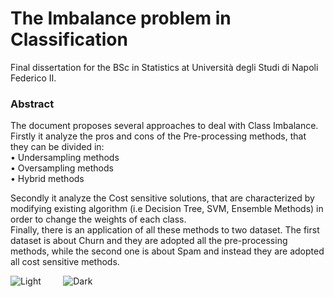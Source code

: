# The Imbalance problem in Classification

Final dissertation for the BSc in Statistics at Università degli Studi di Napoli Federico II.

### Abstract

The document proposes several approaches to deal with Class Imbalance. Firstly it analyze the pros and cons of the Pre-processing methods, that  they can be divided in: \
• Undersampling methods \
• Oversampling methods \
• Hybrid methods 

Secondly it analyze the Cost sensitive solutions, that are characterized by modifying existing algorithm (i.e Decision Tree, SVM, Ensemble Methods) in order to change the weights of each class. \
Finally, there is an application of all these methods to two dataset. The first dataset is about Churn and they are adopted all the pre-processing methods,
while the second one is about Spam and instead they are adopted all cost sensitive methods.


<p align="left">
  <img alt="Light" src="https://user-images.githubusercontent.com/103529789/176737827-9fbb47fe-101b-4efe-9df3-f24fead22bfb.png">
&nbsp; &nbsp; &nbsp; &nbsp;
  <img alt="Dark" src="https://user-images.githubusercontent.com/103529789/176737847-51056ba2-239e-42da-b247-07af10fdb88a.png">
</p>







